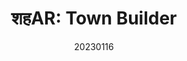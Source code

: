 ---
title: "शहAR: Town Builder"
team: "Saloni Shetye | Mann Merchant | Lakshya Ranwan | Sharvil Survase | Sanat Prasad"
tags: AR Quest Unity

video_provider: "youtube"
video_id:

header:
    teaser: /assets/img/projects/2023/course_project_2.jpg

overview: शहAR is an interactive AR town builder. By placing dedicated markers, users can generate houses, shops, offices, roads, and many more objects to create a unique, custom town of their liking. Through inter-marker interactions, they can also combine certain buildings to create larger versions of them. The objective of this interactive application is to explore your creativity and have fun.


project-link:

active: "yes"
type: "course"
year: "2023"
date: 20230116

---